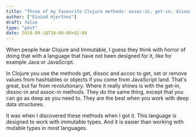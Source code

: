 ```yaml
---
title: "Three of my favourite Clojure methods: assoc-in, get-in, dissoc-in."
author: ["Eivind Hjertnes"]
draft: false
type: "post"
date: 2018-09-18T10:00:00+02:00
---
```


When people hear Clojure and Immutable, I guess they think with horror
of doing that with a language that have not been designed for it, like
for example Java or JavaScript.

In Clojure you use the methods get, dissoc and accoc to get, set or
remove values from hashtables or objects if you come from JavaScript
land. That's great, but far from revolutionary. Where it really shines
is with the get-in, dissoc-in and assoc-in methods. They do the same
thing, except that you can go as deep as you need to. They are the best
when you work with deep data structures.

It was when I discovered these methods when I got it. This language is
designed to work with immutable types. And it is easier than working
with mutable types in most languages.
